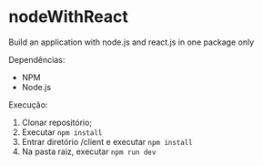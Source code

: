 # nodeWithReact
Build an application with node.js and react.js in one package only

Dependências:
- NPM
- Node.js

Execução:
1. Clonar repositório;
2. Executar ```npm install```
3. Entrar diretório /client e executar ```npm install```
4. Na pasta raiz, executar ```npm run dev```
